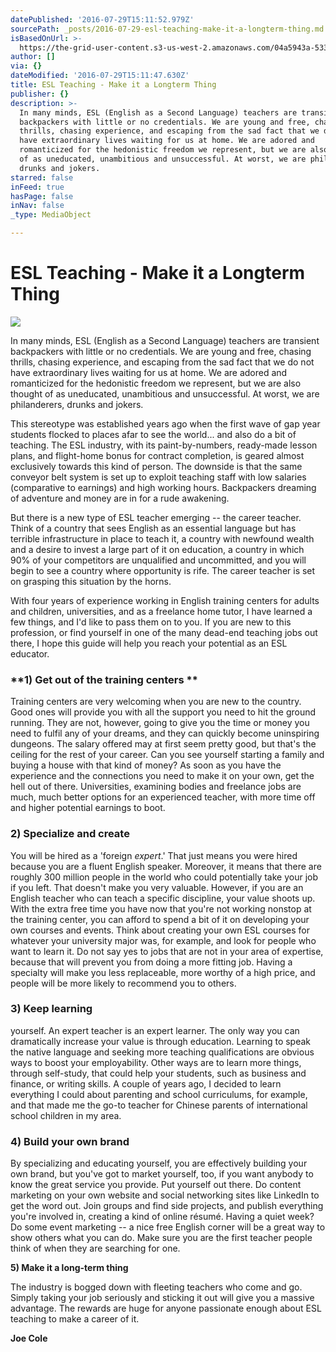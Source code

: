 ```yaml
---
datePublished: '2016-07-29T15:11:52.979Z'
sourcePath: _posts/2016-07-29-esl-teaching-make-it-a-longterm-thing.md
isBasedOnUrl: >-
  https://the-grid-user-content.s3-us-west-2.amazonaws.com/04a5943a-5332-4bc9-bfc4-8cd5afa609a0.jpg
author: []
via: {}
dateModified: '2016-07-29T15:11:47.630Z'
title: ESL Teaching - Make it a Longterm Thing
publisher: {}
description: >-
  In many minds, ESL (English as a Second Language) teachers are transient
  backpackers with little or no credentials. We are young and free, chasing
  thrills, chasing experience, and escaping from the sad fact that we do not
  have extraordinary lives waiting for us at home. We are adored and
  romanticized for the hedonistic freedom we represent, but we are also thought
  of as uneducated, unambitious and unsuccessful. At worst, we are philanderers,
  drunks and jokers.
starred: false
inFeed: true
hasPage: false
inNav: false
_type: MediaObject

---
```

# **ESL Teaching - Make it a Longterm Thing**
![](https://the-grid-user-content.s3-us-west-2.amazonaws.com/df4bdee3-1b2c-42a3-ab28-3a399bdd6d95.jpg)

In many minds, ESL (English as a Second Language) teachers are transient backpackers with little or no credentials. We are young and free, chasing thrills, chasing experience, and escaping from the sad fact that we do not have extraordinary lives waiting for us at home. We are adored and romanticized for the hedonistic freedom we represent, but we are also thought of as uneducated, unambitious and unsuccessful. At worst, we are philanderers, drunks and jokers.

This stereotype was established years ago when the first wave of gap year students flocked to places afar to see the world... and also do a bit of teaching. The ESL industry, with its paint-by-numbers, ready-made lesson plans, and flight-home bonus for contract completion, is geared almost exclusively towards this kind of person. The downside is that the same conveyor belt system is set up to exploit teaching staff with low salaries (comparative to earnings) and high working hours. Backpackers dreaming of adventure and money are in for a rude awakening.

But there is a new type of ESL teacher emerging -- the career teacher. Think of a country that sees English as an essential language but has terrible infrastructure in place to teach it, a country with newfound wealth and a desire to invest a large part of it on education, a country in which 90% of your competitors are unqualified and uncommitted, and you will begin to see a country where opportunity is rife. The career teacher is set on grasping this situation by the horns.

With four years of experience working in English training centers for adults and children, universities, and as a freelance home tutor, I have learned a few things, and I'd like to pass them on to you. If you are new to this profession, or find yourself in one of the many dead-end teaching jobs out there, I hope this guide will help you reach your potential as an ESL educator.

### **1) Get out of the training centers **

Training centers are very welcoming when you are new to the country. Good ones will provide you with all the support you need to hit the ground running. They are not, however, going to give you the time or money you need to fulfil any of your dreams, and they can quickly become uninspiring dungeons. The salary offered may at first seem pretty good, but that's the ceiling for the rest of your career. Can you see yourself starting a family and buying a house with that kind of money? As soon as you have the experience and the connections you need to make it on your own, get the hell out of there. Universities, examining bodies and freelance jobs are much, much better options for an experienced teacher, with more time off and higher potential earnings to boot.

### **2) Specialize and create**

You will be hired as a 'foreign _expert_.' That just means you were hired because you are a fluent English speaker. Moreover, it means that there are roughly 300 million people in the world who could potentially take your job if you left. That doesn't make you very valuable. However, if you are an English teacher who can teach a specific discipline, your value shoots up. With the extra free time you have now that you're not working nonstop at the training center, you can afford to spend a bit of it on developing your own courses and events. Think about creating your own ESL courses for whatever your university major was, for example, and look for people who want to learn it. Do not say yes to jobs that are not in your area of expertise, because that will prevent you from doing a more fitting job. Having a specialty will make you less replaceable, more worthy of a high price, and people will be more likely to recommend you to others.

### **3) Keep learning**

yourself. An expert teacher is an expert learner. The only way you can dramatically increase your value is through education. Learning to speak the native language and seeking more teaching qualifications are obvious ways to boost your employability. Other ways are to learn more things, through self-study, that could help your students, such as business and finance, or writing skills. A couple of years ago, I decided to learn everything I could about parenting and school curriculums, for example, and that made me the go-to teacher for Chinese parents of international school children in my area.

### **4) Build your own brand**

By specializing and educating yourself, you are effectively building your own brand, but you've got to market yourself, too, if you want anybody to know the great service you provide. Put yourself out there. Do content marketing on your own website and social networking sites like LinkedIn to get the word out. Join groups and find side projects, and publish everything you're involved in, creating a kind of online résumé. Having a quiet week? Do some event marketing -- a nice free English corner will be a great way to show others what you can do. Make sure you are the first teacher people think of when they are searching for one.

**5) Make it a long-term thing**

The industry is bogged down with fleeting teachers who come and go. Simply taking your job seriously and sticking it out will give you a massive advantage. The rewards are huge for anyone passionate enough about ESL teaching to make a career of it.

**Joe Cole**